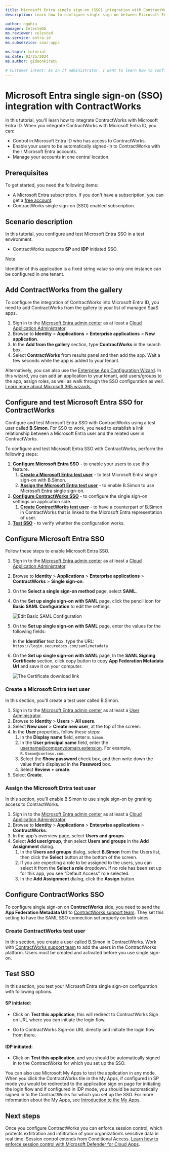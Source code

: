 ```yaml
---
title: Microsoft Entra single sign-on (SSO) integration with ContractWorks
description: Learn how to configure single sign-on between Microsoft Entra ID and ContractWorks.

author: nguhiu
manager: CelesteDG
ms.reviewer: celested
ms.service: entra-id
ms.subservice: saas-apps

ms.topic: tutorial
ms.date: 03/25/2024
ms.author: gideonkiratu

# Customer intent: As an IT administrator, I want to learn how to configure single sign-on between Microsoft Entra ID and ContractWorks so that I can control who has access to ContractWorks, enable automatic sign-in with Microsoft Entra accounts, and manage my accounts in one central location.
---
```


# Microsoft Entra single sign-on (SSO) integration with ContractWorks

In this tutorial, you'll learn how to integrate ContractWorks with Microsoft Entra ID. When you integrate ContractWorks with Microsoft Entra ID, you can:

* Control in Microsoft Entra ID who has access to ContractWorks.
* Enable your users to be automatically signed-in to ContractWorks with their Microsoft Entra accounts.
* Manage your accounts in one central location.

## Prerequisites

To get started, you need the following items:

* A Microsoft Entra subscription. If you don't have a subscription, you can get a [free account](https://azure.microsoft.com/free/).
* ContractWorks single sign-on (SSO) enabled subscription.

## Scenario description

In this tutorial, you configure and test Microsoft Entra SSO in a test environment.

* ContractWorks supports **SP** and **IDP** initiated SSO.

> [!NOTE]
> Identifier of this application is a fixed string value so only one instance can be configured in one tenant.

## Add ContractWorks from the gallery

To configure the integration of ContractWorks into Microsoft Entra ID, you need to add ContractWorks from the gallery to your list of managed SaaS apps.

1. Sign in to the [Microsoft Entra admin center](https://entra.microsoft.com) as at least a [Cloud Application Administrator](~/identity/role-based-access-control/permissions-reference.md#cloud-application-administrator).
1. Browse to **Identity** > **Applications** > **Enterprise applications** > **New application**.
1. In the **Add from the gallery** section, type **ContractWorks** in the search box.
1. Select **ContractWorks** from results panel and then add the app. Wait a few seconds while the app is added to your tenant.

 Alternatively, you can also use the [Enterprise App Configuration Wizard](https://portal.office.com/AdminPortal/home?Q=Docs#/azureadappintegration). In this wizard, you can add an application to your tenant, add users/groups to the app, assign roles, as well as walk through the SSO configuration as well. [Learn more about Microsoft 365 wizards.](/microsoft-365/admin/misc/azure-ad-setup-guides)

<a name='configure-and-test-azure-ad-sso-for-contractworks'></a>

## Configure and test Microsoft Entra SSO for ContractWorks

Configure and test Microsoft Entra SSO with ContractWorks using a test user called **B.Simon**. For SSO to work, you need to establish a link relationship between a Microsoft Entra user and the related user in ContractWorks.

To configure and test Microsoft Entra SSO with ContractWorks, perform the following steps:

1. **[Configure Microsoft Entra SSO](#configure-azure-ad-sso)** - to enable your users to use this feature.
    1. **[Create a Microsoft Entra test user](#create-an-azure-ad-test-user)** - to test Microsoft Entra single sign-on with B.Simon.
    1. **[Assign the Microsoft Entra test user](#assign-the-azure-ad-test-user)** - to enable B.Simon to use Microsoft Entra single sign-on.
1. **[Configure ContractWorks SSO](#configure-contractworks-sso)** - to configure the single sign-on settings on application side.
    1. **[Create ContractWorks test user](#create-contractworks-test-user)** - to have a counterpart of B.Simon in ContractWorks that is linked to the Microsoft Entra representation of user.
1. **[Test SSO](#test-sso)** - to verify whether the configuration works.

<a name='configure-azure-ad-sso'></a>

## Configure Microsoft Entra SSO

Follow these steps to enable Microsoft Entra SSO.

1. Sign in to the [Microsoft Entra admin center](https://entra.microsoft.com) as at least a [Cloud Application Administrator](~/identity/role-based-access-control/permissions-reference.md#cloud-application-administrator).
1. Browse to **Identity** > **Applications** > **Enterprise applications** > **ContractWorks** > **Single sign-on**.
1. On the **Select a single sign-on method** page, select **SAML**.
1. On the **Set up single sign-on with SAML** page, click the pencil icon for **Basic SAML Configuration** to edit the settings.

   ![Edit Basic SAML Configuration](common/edit-urls.png)

1. On the **Set up single sign-on with SAML** page, enter the values for the following fields:

    In the **Identifier** text box, type the URL:
    `https://login.securedocs.com/saml/metadata`

1. On the **Set up single sign-on with SAML** page, In the **SAML Signing Certificate** section, click copy button to copy **App Federation Metadata Url** and save it on your computer.

	![The Certificate download link](common/copy-metadataurl.png)

<a name='create-an-azure-ad-test-user'></a>

### Create a Microsoft Entra test user

In this section, you'll create a test user called B.Simon.

1. Sign in to the [Microsoft Entra admin center](https://entra.microsoft.com) as at least a [User Administrator](~/identity/role-based-access-control/permissions-reference.md#user-administrator).
1. Browse to **Identity** > **Users** > **All users**.
1. Select **New user** > **Create new user**, at the top of the screen.
1. In the **User** properties, follow these steps:
   1. In the **Display name** field, enter `B.Simon`.  
   1. In the **User principal name** field, enter the username@companydomain.extension. For example, `B.Simon@contoso.com`.
   1. Select the **Show password** check box, and then write down the value that's displayed in the **Password** box.
   1. Select **Review + create**.
1. Select **Create**.

<a name='assign-the-azure-ad-test-user'></a>

### Assign the Microsoft Entra test user

In this section, you'll enable B.Simon to use single sign-on by granting access to ContractWorks.

1. Sign in to the [Microsoft Entra admin center](https://entra.microsoft.com) as at least a [Cloud Application Administrator](~/identity/role-based-access-control/permissions-reference.md#cloud-application-administrator).
1. Browse to **Identity** > **Applications** > **Enterprise applications** > **ContractWorks**.
1. In the app's overview page, select **Users and groups**.
1. Select **Add user/group**, then select **Users and groups** in the **Add Assignment** dialog.
   1. In the **Users and groups** dialog, select **B.Simon** from the Users list, then click the **Select** button at the bottom of the screen.
   1. If you are expecting a role to be assigned to the users, you can select it from the **Select a role** dropdown. If no role has been set up for this app, you see "Default Access" role selected.
   1. In the **Add Assignment** dialog, click the **Assign** button.

## Configure ContractWorks SSO

To configure single sign-on on **ContractWorks** side, you need to send the **App Federation Metadata Url** to [ContractWorks support team](mailto:support@contractworks.com). They set this setting to have the SAML SSO connection set properly on both sides.

### Create ContractWorks test user

In this section, you create a user called B.Simon in ContractWorks. Work with [ContractWorks support team](mailto:support@contractworks.com) to add the users in the ContractWorks platform. Users must be created and activated before you use single sign-on.

## Test SSO 

In this section, you test your Microsoft Entra single sign-on configuration with following options. 

#### SP initiated:

* Click on **Test this application**, this will redirect to ContractWorks Sign on URL where you can initiate the login flow.  

* Go to ContractWorks Sign-on URL directly and initiate the login flow from there.

#### IDP initiated:

* Click on **Test this application**, and you should be automatically signed in to the ContractWorks for which you set up the SSO. 

You can also use Microsoft My Apps to test the application in any mode. When you click the ContractWorks tile in the My Apps, if configured in SP mode you would be redirected to the application sign on page for initiating the login flow and if configured in IDP mode, you should be automatically signed in to the ContractWorks for which you set up the SSO. For more information about the My Apps, see [Introduction to the My Apps](https://support.microsoft.com/account-billing/sign-in-and-start-apps-from-the-my-apps-portal-2f3b1bae-0e5a-4a86-a33e-876fbd2a4510).

## Next steps

Once you configure ContractWorks you can enforce session control, which protects exfiltration and infiltration of your organization’s sensitive data in real time. Session control extends from Conditional Access. [Learn how to enforce session control with Microsoft Defender for Cloud Apps](/cloud-app-security/proxy-deployment-aad).
